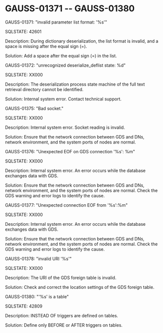 # GAUSS-01371 -- GAUSS-01380<a name="EN-US_TOPIC_0302073287"></a>

GAUSS-01371: "invalid parameter list format: '%s'"

SQLSTATE: 42601

Description: During dictionary deserialization, the list format is invalid, and a space is missing after the equal sign \(=\).

Solution: Add a space after the equal sign \(=\) in the list.

GAUSS-01372: "unrecognized deserialize\_deflist state: %d"

SQLSTATE: XX000

Description: The deserialization process state machine of the full text retrieval directory cannot be identified.

Solution: Internal system error. Contact technical support.

GAUSS-01375: "Bad socket."

SQLSTATE: XX000

Description: Internal system error. Socket reading is invalid.

Solution: Ensure that the network connection between GDS and DNs, network environment, and the system ports of nodes are normal.

GAUSS-01376: "Unexpected EOF on GDS connection '%s': %m"

SQLSTATE: XX000

Description: Internal system error. An error occurs while the database exchanges data with GDS.

Solution: Ensure that the network connection between GDS and DNs, network environment, and the system ports of nodes are normal. Check the GDS warning and error logs to identify the cause.

GAUSS-01377: "Unexpected connection EOF from '%s':%m"

SQLSTATE: XX000

Description: Internal system error. An error occurs while the database exchanges data with GDS.

Solution: Ensure that the network connection between GDS and DNs, network environment, and the system ports of nodes are normal. Check the GDS warning and error logs to identify the cause.

GAUSS-01378: "invalid URI '%s'"

SQLSTATE: XX000

Description: The URI of the GDS foreign table is invalid.

Solution: Check and correct the location settings of the GDS foreign table.

GAUSS-01380: "'%s' is a table"

SQLSTATE: 42809

Description: INSTEAD OF triggers are defined on tables.

Solution: Define only BEFORE or AFTER triggers on tables.

